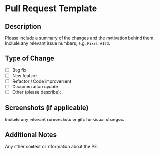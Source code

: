 # Pull Request Template

## Description
Please include a summary of the changes and the motivation behind them.  
Include any relevant issue numbers, e.g. `Fixes #123`.

## Type of Change
- [ ] Bug fix
- [ ] New feature
- [ ] Refactor / Code improvement
- [ ] Documentation update
- [ ] Other (please describe):

## Screenshots (if applicable)
Include any relevant screenshots or gifs for visual changes.

## Additional Notes
Any other context or information about the PR.